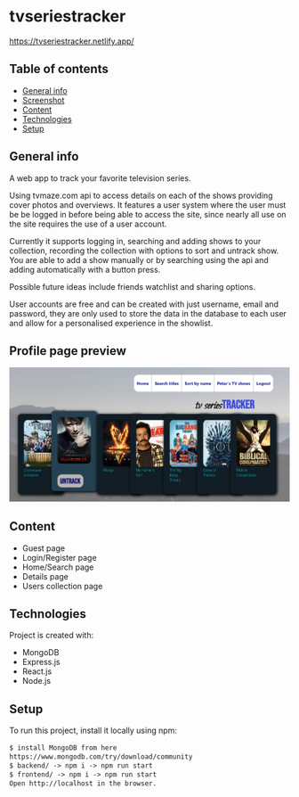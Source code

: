 # tvseriestracker

https://tvseriestracker.netlify.app/

## Table of contents
* [General info](#general-info)
* [Screenshot](#profile-page-preview)
* [Content](#content)
* [Technologies](#technologies)
* [Setup](#setup)

## General info

A web app to track your favorite television series.

Using tvmaze.com api to access details on each of the shows providing cover photos and overviews. 
It features a user system where the user must be be logged in before being able to access the site, since nearly all use on the site requires the use of a user account.

Currently it supports logging in, searching and adding shows to your collection, recording the collection with options to sort and untrack show.
You are able to add a show manually or by searching using the api and adding automatically with a button press.

Possible future ideas include friends watchlist and sharing options.

User accounts are free and can be created with just username, email and password, they are only used to store the data in the database to each user and allow for a personalised experience in the showlist.

## Profile page preview

![Profile page preview](screenshot.png)

## Content

* Guest page
* Login/Register page
* Home/Search page
* Details page
* Users collection page

## Technologies
Project is created with:
* MongoDB 
* Express.js
* React.js
* Node.js

## Setup
To run this project, install it locally using npm:
```
$ install MongoDB from here https://www.mongodb.com/try/download/community
$ backend/ -> npm i -> npm run start
$ frontend/ -> npm i -> npm run start
Open http://localhost in the browser.
```
